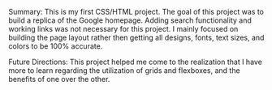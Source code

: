 Summary:
This is my first CSS/HTML project. The goal of this project was to build a replica of the Google homepage. Adding search functionality and working links was not necessary for this project. I mainly focused on building the page layout rather then getting all designs, fonts, text sizes, and colors to be 100% accurate. 

Future Directions:
This project helped me come to the realization that I have more to learn regarding the utilization of grids and flexboxes, and the benefits of one over the other. 
